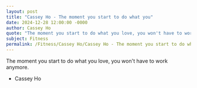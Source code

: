 ```yaml
---
layout: post
title: "Cassey Ho - The moment you start to do what you"
date: 2024-12-28 12:00:00 -0000
author: Cassey Ho
quote: "The moment you start to do what you love, you won't have to work anymore."
subject: Fitness
permalink: /Fitness/Cassey Ho/Cassey Ho - The moment you start to do what you
---
```


The moment you start to do what you love, you won't have to work anymore.

- Cassey Ho
